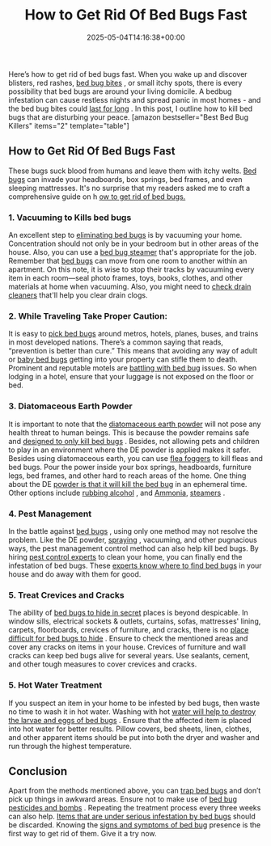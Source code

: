 ﻿---
layout: post
title: How to Get Rid Of Bed Bugs Fast
date: '2025-05-04T14:16:38+00:00'
categories:
- Bed Bugs
- Guide
tags: []
slug: /how-to-get-rid-of-bed-bugs-fast/
lastmod: 2025-05-07T12:21:27+03:00
---

Here’s how to get rid of bed bugs fast. When you wake up and discover blisters, red rashes,
[bed bug bites](https://pestpolicy.com/how-long-do-bed-bug-bites-last/)
, or small itchy spots, there is every possibility that bed bugs are around your living domicile.
A bedbug infestation can cause restless nights and spread panic in most homes - and the bed bug bites could
[last for long](https://pestpolicy.com/how-long-do-bed-bug-bites-last/)
.
In this post, I outline how to kill bed bugs that are disturbing your peace.
[amazon bestseller="Best Bed Bug Killers" items="2" template="table"]
## How to Get Rid Of Bed Bugs Fast
These bugs suck blood from humans and leave them with itchy welts.
[Bed bugs](https://pestpolicy.com/does-lavender-kill-bed-bugs/)
can invade your headboards, box springs, bed frames, and even sleeping mattresses. It's no surprise that my readers asked me to craft a comprehensive guide on h
[ow to get rid of bed bugs.](https://www.bedbugs.umn.edu/bed-bug-control-in-residences)
### 1. Vacuuming to Kills bed bugs
An excellent step to
[eliminating bed bugs](https://pestpolicy.com/ortho-home-defense-dual-action-bed-bug-killer-review/)
is by vacuuming your home. Concentration should not only be in your bedroom but in other areas of the house. Also, you can use a
[bed bug steamer](https://pestpolicy.com/best-bed-bug-steamer/)
that's appropriate for the job.
Remember that
[bed bugs](https://pestpolicy.com/what-does-bed-bug-poop-look-like/)
can move from one room to another within an apartment.
On this note, it is wise to stop their tracks by vacuuming every item in each room—seal photo frames, toys, books, clothes, and other materials at home when vacuuming. Also, you might need to
[check drain cleaners](https://pestpolicy.com/best-drain-cleaner//)
that'll help you clear drain clogs.
### 2. While Traveling Take Proper Caution:
It is easy to
[pick bed bugs](https://pestpolicy.com/dead-bed-bugs/)
around metros, hotels, planes, buses, and trains in most developed nations. There’s a common saying that reads, “prevention is better than cure.” This means that avoiding any way of adult or
[baby bed bugs](https://pestpolicy.com/baby-bed-bugs/)
getting into your property can stifle them to death.
Prominent and reputable motels are
[battling with bed bug](https://pestpolicy.com/bed-bugs-vs-mites/)
issues. So when lodging in a hotel, ensure that your luggage is not exposed on the floor or bed.
### 3. Diatomaceous Earth Powder
It is important to note that the
[diatomaceous earth powder](https://pestpolicy.com/diatomaceous-earth-for-fleas/)
will not pose any health threat to human beings. This is because the powder remains safe and
[designed to only kill bed bugs](https://pestpolicy.com/does-baby-powder-kill-bed-bugs/)
.
Besides, not allowing pets and children to play in an environment where the DE powder is applied makes it safer. Besides using diatomaceous earth, you can use
[flea foggers](https://pestpolicy.com/best-fogger-for-fleas/)
to kill fleas and bed bugs.
Pour the power inside your box springs, headboards, furniture legs, bed frames, and other hard to reach areas of the home. One thing about the DE
[powder is that it will kill the bed bug](https://pestpolicy.com/best-bed-bug-powder/)
in an ephemeral time. Other options include
[rubbing alcohol](https://pestpolicy.com/does-rubbing-alcohol-kill-bed-bugs/)
, and
[Ammonia,](https://pestpolicy.com/does-ammonia-kill-bed-bugs/)
[steamers](https://pestpolicy.com/best-bed-bug-steamer/)
.
### 4. Pest Management
In the battle against
[bed bugs](https://pestpolicy.com/bed-bug-bites-vs-mosquito-bites/)
, using only one method may not resolve the problem. Like the DE powder,
[spraying](https://pestpolicy.com/best-bed-bug-spray/)
, vacuuming, and other pugnacious ways, the pest management control method can also help kill bed bugs.
By hiring
[pest control experts](https://pestpolicy.com/how-to-get-rid-of-termites/)
to clean your home, you can finally end the infestation of bed bugs. These
[experts know where to find bed bugs](https://pestpolicy.com/stink-bugs-vs-bed-bugs/)
in your house and do away with them for good.
### 5. Treat Crevices and Cracks
The ability of
[bed bugs to hide in secret](https://pestpolicy.com/where-do-bed-bugs-hide/)
places is beyond despicable. In window sills, electrical sockets & outlets, curtains, sofas, mattresses' lining, carpets, floorboards, crevices of furniture, and cracks, there is no
[place difficult for bed bugs to hide](https://pestpolicy.com/where-do-fleas-live/)
.
Ensure to check the mentioned areas and cover any cracks on items in your house. Crevices of furniture and wall cracks can keep bed bugs alive for several years. Use sealants, cement, and other tough measures to cover crevices and cracks.
### 5. Hot Water Treatment
If you suspect an item in your home to be infested by bed bugs, then waste no time to wash it in hot water. Washing with hot
[water will help to destroy the larvae and eggs of bed bugs](https://pestpolicy.com/can-bed-bugs-survive-in-water/)
.
Ensure that the affected item is placed into hot water for better results. Pillow covers, bed sheets, linen, clothes, and other apparent items should be put into both the dryer and washer and run through the highest temperature.
## Conclusion
Apart from the methods mentioned above, you can
[trap bed bugs](https://pestpolicy.com/best-bed-bug-traps/)
and don’t pick up things in awkward areas. Ensure not to make use of
[bed bug pesticides and bombs](https://pestpolicy.com/best-fogger-for-bed-bugs/)
. Repeating the treatment process every three weeks can also help.
[Items that are under serious infestation by bed bugs](https://pestpolicy.com/does-dryer-kill-bed-bugs/)
should be discarded. Knowing the
[signs and symptoms of bed bug](https://pestpolicy.com/can-you-see-bed-bugs/)
presence is the first way to get rid of them. Give it a try now.